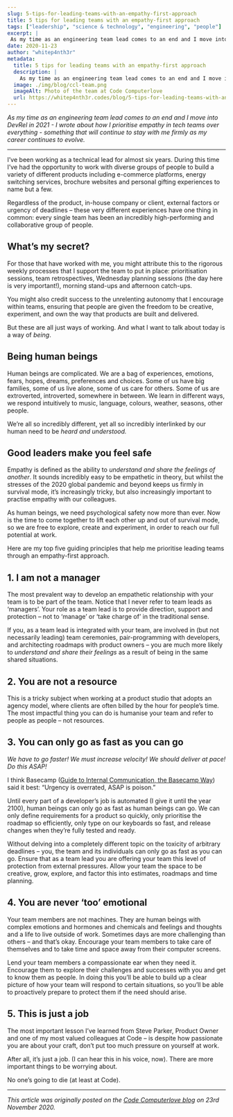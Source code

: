 ```yaml
---
slug: 5-tips-for-leading-teams-with-an-empathy-first-approach
title: 5 tips for leading teams with an empathy-first approach
tags: ["leadership", "science & technology", "engineering", "people"]
excerpt: |
 As my time as an engineering team lead comes to an end and I move into DevRel in 2021 - I wrote about how I prioritise empathy in tech teams over everything - something that will continue to stay with me firmly as my career continues to evolve.
date: 2020-11-23
author: "whitep4nth3r"
metadata:
  title: 5 tips for leading teams with an empathy-first approach
  description: |
    As my time as an engineering team lead comes to an end and I move into DevRel in 2021 - I wrote about how I prioritise empathy in tech teams over everything - something that will continue to stay with me firmly as my career continues to evolve.
  image: ./img/blog/ccl-team.png
  imageAlt: Photo of the team at Code Computerlove
  url: https://whitep4nth3r.codes/blog/5-tips-for-leading-teams-with-an-empathy-first-approach
---
```


_As my time as an engineering team lead comes to an end and I move into DevRel in 2021 - I wrote about how I prioritise empathy in tech teams over everything - something that will continue to stay with me firmly as my career continues to evolve._

---

I’ve been working as a technical lead for almost six years. During this time I’ve had the opportunity to work with diverse groups of people to build a variety of different products including e-commerce platforms, energy switching services, brochure websites and personal gifting experiences to name but a few. 

Regardless of the product, in-house company or client, external factors or urgency of deadlines – these very different experiences have one thing in common: every single team has been an incredibly high-performing and collaborative group of people.

## What’s my secret?

For those that have worked with me, you might attribute this to the rigorous weekly processes that I support the team to put in place: prioritisation sessions, team retrospectives, Wednesday planning sessions (the day here is very important!), morning stand-ups and afternoon catch-ups. 

You might also credit success to the unrelenting autonomy that I encourage within teams, ensuring that people are given the freedom to be creative, experiment, and own the way that products are built and delivered.

But these are all just ways of working. And what I want to talk about today is a way of _being_.

## Being human beings

Human beings are complicated. We are a bag of experiences, emotions, fears, hopes, dreams, preferences and choices. Some of us have big families, some of us live alone, some of us care for others. Some of us are extroverted, introverted, somewhere in between. We learn in different ways, we respond intuitively to music, language, colours, weather, seasons, other people. 

We’re all so incredibly different, yet all so incredibly interlinked by our human need to be _heard and understood._

## Good leaders make you feel safe

Empathy is defined as the ability to _understand and share the feelings of another_. It sounds incredibly easy to be empathetic in theory, but whilst the stresses of the 2020 global pandemic and beyond keeps us firmly in survival mode, it’s increasingly tricky, but also increasingly important to practise empathy with our colleagues.

As human beings, we need psychological safety now more than ever. Now is the time to come together to lift each other up and out of survival mode, so we are free to explore, create and experiment, in order to reach our full potential at work.

Here are my top five guiding principles that help me prioritise leading teams through an empathy-first approach.

## 1. I am not a manager

The most prevalent way to develop an empathetic relationship with your team is to be part of the team. Notice that I never refer to team leads as ‘managers’. Your role as a team lead is to provide direction, support and protection – not to ‘manage’ or ‘take charge of’ in the traditional sense. 

If you, as a team lead is integrated with your team, are involved in (but not necessarily leading) team ceremonies, pair-programming with developers, and architecting roadmaps with product owners –  you are much more likely to _understand and share their feelings_ as a result of being in the same shared situations.

## 2. You are not a resource

This is a tricky subject when working at a product studio that adopts an agency model, where clients are often billed by the hour for people’s time. The most impactful thing you can do is humanise your team and refer to people as people – not resources. 

## 3. You can only go as fast as you can go

_We have to go faster! We must increase velocity! We should deliver at pace! Do this ASAP!_

I think Basecamp ([Guide to Internal Communication, the Basecamp Way](https://basecamp.com/guides/how-we-communicate)) said it best: “Urgency is overrated, ASAP is poison.”

Until every part of a developer’s job is automated (I give it until the year 2100), human beings can only go as fast as human beings can go. We can only define requirements for a product so quickly, only prioritise the roadmap so efficiently, only type on our keyboards so fast, and release changes when they’re fully tested and ready.

Without delving into a completely different topic on the toxicity of arbitrary deadlines – you, the team and its individuals can only go as fast as you can go. Ensure that as a team lead you are offering your team this level of protection from external pressures. Allow your team the space to be creative, grow, explore, and factor this into estimates, roadmaps and time planning. 

## 4. You are never ‘too’ emotional

Your team members are not machines. They are human beings with complex emotions and hormones and chemicals and feelings and thoughts and a life to live outside of work. Sometimes days are more challenging than others – and that’s okay. Encourage your team members to take care of themselves and to take time and space away from their computer screens.

Lend your team members a compassionate ear when they need it. Encourage them to explore their challenges and successes with you and get to know them as people. In doing this you’ll be able to build up a clear picture of how your team will respond to certain situations, so you’ll be able to proactively prepare to protect them if the need should arise.

## 5. This is just a job

The most important lesson I’ve learned from Steve Parker, Product Owner and one of my most valued colleagues at Code – is despite how passionate you are about your craft, don’t put too much pressure on yourself at work. 

After all, it’s just a job. (I can hear this in his voice, now). There are more important things to be worrying about.

No one’s going to die (at least at Code).

---

_This article was originally posted on the [Code Computerlove blog](https://www.codecomputerlove.com/blog/5-tips-for-leading/) on 23rd November 2020._
